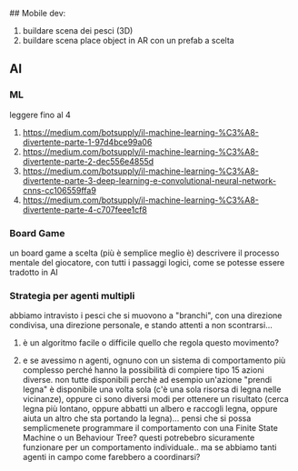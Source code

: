 ## Mobile dev:
1) buildare scena dei pesci (3D)
2) buildare scena place object in AR con un prefab a scelta

## AI

### ML
leggere fino al 4
1. https://medium.com/botsupply/il-machine-learning-%C3%A8-divertente-parte-1-97d4bce99a06
2. https://medium.com/botsupply/il-machine-learning-%C3%A8-divertente-parte-2-dec556e4855d
3. https://medium.com/botsupply/il-machine-learning-%C3%A8-divertente-parte-3-deep-learning-e-convolutional-neural-network-cnns-cc106559ffa9
4. https://medium.com/botsupply/il-machine-learning-%C3%A8-divertente-parte-4-c707feee1cf8


### Board Game

un board game a scelta (più è semplice meglio è)
descrivere il processo mentale del giocatore, con tutti i passaggi logici, come se potesse essere tradotto in AI

### Strategia per agenti multipli
abbiamo intravisto i pesci che si muovono a "branchi", con una direzione condivisa, una direzione personale, e stando attenti a non scontrarsi... 
1) è un algoritmo facile o difficile quello che regola questo movimento?

2) e se avessimo n agenti, ognuno con un sistema di comportamento più complesso perché hanno la possibilità di compiere tipo 15 azioni diverse.
non tutte disponibili perchè ad esempio un'azione "prendi legna" è disponibile una volta sola (c'è una sola risorsa di legna nelle vicinanze), oppure ci sono diversi modi per ottenere un risultato (cerca legna più lontano, oppure abbatti un albero e raccogli legna, oppure aiuta un altro che sta portando la legna)... pensi che si possa semplicmenete programmare il comportamento con una Finite State Machine o un Behaviour Tree? questi potrebebro sicuramente funzionare per un comportamento individuale.. ma se abbiamo tanti agenti in campo come farebbero a coordinarsi?




